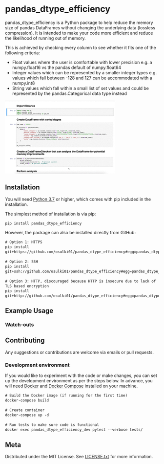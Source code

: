 # pandas_dtype_efficiency

pandas_dtype_efficiency is a Python package to help reduce the memory size of pandas DataFrames without changing the 
underlying data (lossless compression). It is intended to make your code more efficient and reduce the likelihood of 
running out of memory.

This is achieved by checking every column to see whether it fits one of the following criteria:

* Float values where the user is comfortable with lower precision e.g. a numpy.float16 vs the pandas default of 
numpy.float64
* Integer values which can be represented by a smaller integer types e.g. values which fall between -128 and 127 can 
be accommodated with a numpy.int8
* String values which fall within a small list of set values and could be represented by the pandas.Categorical data 
type instead

![Demo](Demo.gif)


## Installation

You will need [Python 3.7](https://www.python.org/downloads/) or higher, which comes with pip included in the 
installation.

The simplest method of installation is via pip:

```shell script
pip install pandas_dtype_efficiency
```

However, the package can also be installed directly from GitHub:

```shell script
# Option 1: HTTPS
pip install git+https://github.com/osulki01/pandas_dtype_efficiency#egg=pandas_dtype_efficiency

# Option 2: SSH
pip install git+ssh://github.com/osulki01/pandas_dtype_efficiency#egg=pandas_dtype_efficiency

# Option 3: HTTP, discouraged because HTTP is insecure due to lack of TLS based encryption
pip install git+http://github.com/osulki01/pandas_dtype_efficiency#egg=pandas_dtype_efficiency
```


## Example Usage



### Watch-outs


## Contributing

Any suggestions or contributions are welcome via emails or pull requests.


### Development environment
If you would like to experiment with the code or make changes, you can set up the development environment as per the 
steps below. In advance, you will need [Docker](https://docs.docker.com/get-docker/) and 
[Docker Compose](https://docs.docker.com/compose/install/) installed on your machine.

```shell script
# Build the Docker image (if running for the first time)
docker-compose build

# Create container
docker-compose up -d

# Run tests to make sure code is functional
docker exec pandas_dtype_efficiency_dev pytest --verbose tests/
```


## Meta

Distributed under the MIT License. See [LICENSE.txt](LICENSE.txt) for more information.
